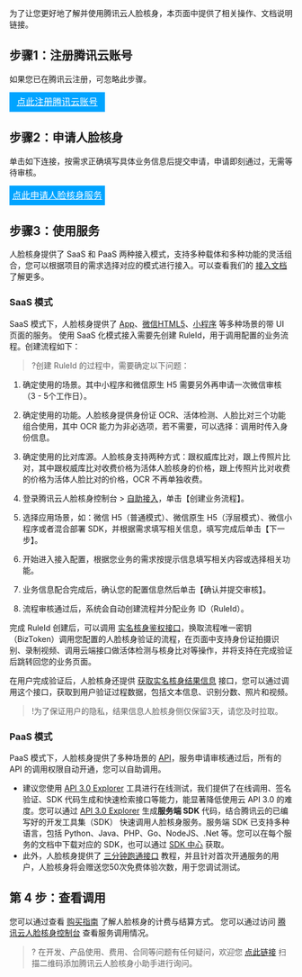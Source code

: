 为了让您更好地了解并使用腾讯云人脸核身，本页面中提供了相关操作、文档说明链接。

## 步骤1：注册腾讯云账号
如果您已在腾讯云注册，可忽略此步骤。
<div style="background-color:#00A4FF; width: 170px; height: 35px; line-height:35px; text-align:center;"><a href="https://cloud.tencent.com/register?s_url=https%3A%2F%2Fcloud.tencent.com%2F" target="_blank"  style="color: white; font-size:16px;">点此注册腾讯云账号</a></div>



## 步骤2：申请人脸核身
单击如下连接，按需求正确填写具体业务信息后提交申请，申请即刻通过，无需等待审核。
<div style="background-color:#00A4FF; width: 170px; height: 35px; line-height:35px; text-align:center;"><a href="https://console.cloud.tencent.com/faceid/apply" target="_blank"  style="color: white; font-size:16px;">点此申请人脸核身服务</a></div>

## 步骤3：使用服务
人脸核身提供了 SaaS 和 PaaS 两种接入模式，支持多种载体和多种功能的灵活组合，您可以根据项目的需求选择对应的模式进行接入。可以查看我们的 [接入文档](https://cloud.tencent.com/document/product/1007/31069) 了解更多。
###  SaaS 模式
SaaS 模式下，人脸核身提供了 [App](https://cloud.tencent.com/document/product/1007/31077)、[微信HTML5](https://cloud.tencent.com/document/product/1007/31070)、[小程序](https://cloud.tencent.com/document/product/1007/31071) 等多种场景的带 UI 页面的服务。
使用 SaaS 化模式接入需要先创建 RuleId，用于调用配置的业务流程。创建流程如下：
>?创建 RuleId 的过程中，需要确定以下问题：
1. 确定使用的场景。其中小程序和微信原生 H5 需要另外再申请一次微信审核（3 - 5个工作日）。
2. 确定使用的功能。人脸核身提供身份证 OCR、活体检测、人脸比对三个功能组合使用，其中 OCR 能力为非必选项，若不需要，可以选择：调用时传入身份信息。
3. 确定使用的比对库源。人脸核身支持两种方式：跟权威库比对，跟上传照片比对，其中跟权威库比对收费价格为活体人脸核身的价格，跟上传照片比对收费的价格为活体人脸比对的价格，OCR 不再单独收费。


1. 登录腾讯云人脸核身控制台 > [自助接入](https://console.cloud.tencent.com/faceid/access)，单击【创建业务流程】。
2. 选择应用场景，如：微信 H5（普通模式）、微信原生 H5（浮层模式）、微信小程序或者混合部署 SDK，并根据需求填写相关信息，填写完成后单击【下一步】。
3. 开始进入接入配置，根据您业务的需求按提示信息填写相关内容或选择相关功能。
4. 业务信息配合完成后，确认您的配置信息然后单击【确认并提交审核】。
5. 流程审核通过后，系统会自动创建流程并分配业务 ID（RuleId）。


 完成 RuleId 创建后，可以调用 [实名核身鉴权接口](https://cloud.tencent.com/document/product/1007/31816)，换取流程唯一密钥（BizToken）调用您配置的人脸核身验证的流程，在页面中支持身份证拍摄识别、录制视频、调用云端接口做活体检测与核身比对等操作，并将支持在完成验证后跳转回您的业务页面。

 在用户完成验证后，人脸核身还提供 [获取实名核身结果信息](https://cloud.tencent.com/document/product/1007/41957) 接口，您可以通过调用这个接口，获取到用户验证过程数据，包括文本信息、识别分数、照片和视频。
 >!为了保证用户的隐私，结果信息人脸核身侧仅保留3天，请您及时拉取。

### PaaS 模式
PaaS 模式下，人脸核身提供了多种场景的  [API](https://cloud.tencent.com/document/product/1007/31320)，服务申请审核通过后，所有的 API 的调用权限自动开通，您可以自助调用。
- 建议您使用 [API 3.0 Explorer](https://console.cloud.tencent.com/api/explorer?Product=faceid&Version=2018-03-01&Action=DetectAuth&SignVersion=) 工具进行在线测试，我们提供了在线调用、签名验证、SDK 代码生成和快速检索接口等能力，能显著降低使用云 API 3.0 的难度。您可以通过 [API 3.0 Explorer](https://console.cloud.tencent.com/api/explorer?Product=faceid&Version=2018-03-01&Action=DetectAuth&SignVersion=) 生成**服务端 SDK** 代码，结合腾讯云的已编写好的开发工具集（SDK） 快速调用人脸核身服务。服务端 SDK 已支持多种语言，包括 Python、Java、PHP、Go、NodeJS、.Net 等。您可以在每个服务的文档中下载对应的 SDK，也可以通过 [SDK 中心](https://cloud.tencent.com/document/sdk) 获取。
- 此外，人脸核身提供了 [三分钟跑通接口](https://cloud.tencent.com/document/product/1007/33464) 教程，并且针对首次开通服务的用户，人脸核身将会赠送您50次免费体验次数，用于您调试测试。


## 第 4 步：查看调用
您可以通过查看 [购买指南](https://cloud.tencent.com/document/product/1007/31005) 了解人脸核身的计费与结算方式。
您可以通过访问 [腾讯云人脸核身控制台](https://console.cloud.tencent.com/faceid/dataStatistic) 查看服务调用情况。

>? 在开发、产品使用、费用、合同等问题有任何疑问，欢迎您 [点此链接](https://cloud.tencent.com/document/product/1007/56130) 扫描二维码添加腾讯云人脸核身小助手进行询问。
